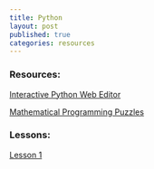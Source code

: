 ```yaml
---
title: Python
layout: post
published: true
categories: resources
---
```


### Resources:

[Interactive Python Web Editor](http://repl.it/languages/Python/)

[Mathematical Programming Puzzles](https://projecteuler.net/problems)

### Lessons:

[Lesson 1](https://docs.google.com/presentation/d/1wjU6-UxXz55QJY6szSPLjRAoPS5EUzb32wMcdiGegXM/edit?usp=sharing)
